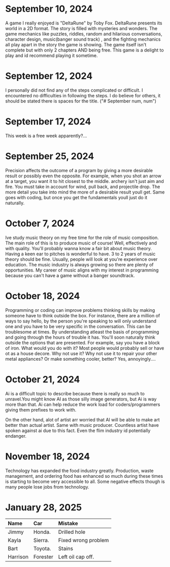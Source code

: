 # September 10, 2024
A game I really enjoyed is "DeltaRune" by Toby Fox. DeltaRune presents its world in a 2D format. The story is filled with mysteries and wonders. The game mechanics like puzzles, riddles, random and hilarious conversations, character design, music(banger sound track) , and the fighting mechanics all play apart in the story the game is showing. The game itself isn't complete but with only 2 chapters AND being free. This game is a delight to play and id recommend playing it sometime. 
 
# September 12, 2024
I personally did not find any of the steps complicated or difficult. I encountered no difficulties in following the steps. I do believe for others, it should be stated there is spaces for the title. ("# September num, num")

# September 17, 2024
This week is a free week apparently?...

# September 25, 2024
Precision affects the outcome of a program by giving a more desirable result or possibly even the opposite. For example, when you shot an arrow at a target, you want it to hit closest to the middle. archery isn't just aim and fire. You must take in account for wind, pull back, and projectile drop. The more detail you take into mind the more of a desirable result youll get. Same goes with coding, but once you get the fundamentals youll just do it naturally. 

# October 7, 2024
Ive study music theory on my free time for the role of music composition. The main role of this is to produce music of course! Well, effectively and with quality. You'll probably wanna know a fair bit about music theory. Having a keen ear to pitches is wonderful to have. 3 to 2 years of music theory should be fine. Usually, people will look at you're experience over education. The music industry is always growing so there are plenty of opportunities. My career of music aligns with my interest in programming because you can't have a game without a banger soundtrack.

# October 18, 2024
Programming or coding can improve problems thinking skills by making someone have to think outside the box. For instance, there are a million of ways to say hello, by the person you're speaking to will only understand one and you have to be very specific in the conversation. This can be troublesome at times.
By understanding atleast the basis of programming and going through the hours of trouble it has. You'll soon naturally think outside the options that are presented. For example, say you have a block of iron. What would you do with it? Most people would probably sell or have ot as a house decore. Why not use it? Why not use it to repair your other metal appliances? Or make something cooler, better? 
Yes, annoyingly....

# October 21, 2024
Ai is a difficult topic to describe because there is really so much to unravel.You might know AI as those silly image generators, but Ai is way more than that. Ai can help reduce the work load for coders/programmers giving them prefixes to work with. 

On the other hand, alot of artist arr worried that AI will be able to make art better than actual artist. Same with music producer. Countless artist have spoken against ai due to this fact. Even the flim industry id potentially endanger.

# November 18, 2024
Technology has expanded the food industry greatly. Production, waste management, and ordering food has enhanced so much during these times is starting to become very accessible to all. Some negative effects though is many people lose jobs from technology. 

# January 28, 2025
|Name    |Car     |Mistake            |
|:-------|:-------|:------------------|
|Jimmy   |Honda.  |Drilled hole       |
|Kayla   |Sierra. |Fixed wrong problem|
|Bart    |Toyota. |Stains             |
|Harrison|Forester|Left oil cap off.  |
